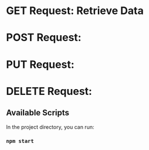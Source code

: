 # GET Request: Retrieve Data


# POST Request:


# PUT Request:


# DELETE Request:


## Available Scripts

In the project directory, you can run:

### `npm start`